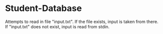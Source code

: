 Student-Database
================

Attempts to read in file "input.txt".
If the file exists, input is taken from there.
If "input.txt" does not exist, input is read from stdin.
